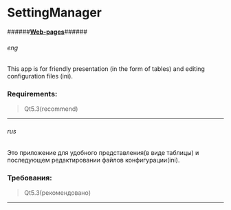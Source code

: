 ﻿# SettingManager #
######**[Web-pages](http://java-virys.narod.ru/ "javavirys")**######

###### eng ######
This app is for friendly presentation (in the form of tables) and editing configuration files (ini).
### Requirements: ###
>Qt5.3(recommend)  

***
###### rus ######
Это приложение для удобного представления(в виде таблицы) и последующем редактировании файлов конфигурации(ini).
### Требования: ###
>Qt5.3(рекомендовано)  

***